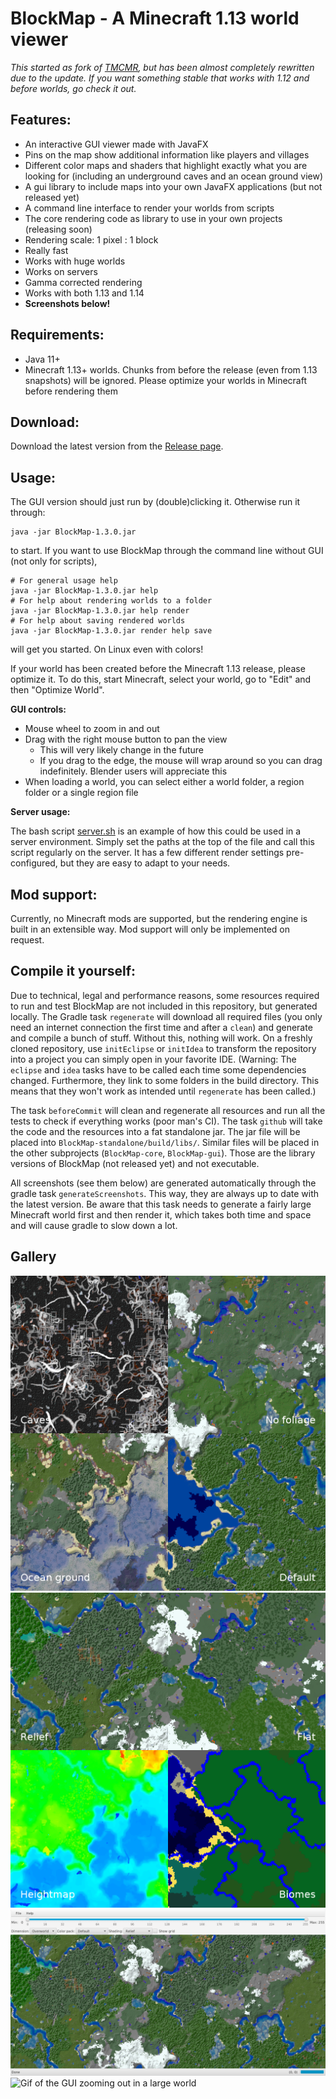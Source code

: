 # BlockMap - A Minecraft 1.13 world viewer

*This started as fork of [TMCMR](https://github.com/TOGoS/TMCMR), but has been almost completely rewritten due to the update. If you want something stable that works with 1.12 and before worlds, go check it out.*

## Features:
- An interactive GUI viewer made with JavaFX
- Pins on the map show additional information like players and villages
- Different color maps and shaders that highlight exactly what you are looking for (including an underground caves and an ocean ground view)
- A gui library to include maps into your own JavaFX applications (but not released yet)
- A command line interface to render your worlds from scripts
- The core rendering code as library to use in your own projects (releasing soon)
- Rendering scale: 1 pixel : 1 block
- Really fast
- Works with huge worlds
- Works on servers
- Gamma corrected rendering
- Works with both 1.13 and 1.14
- **Screenshots below!**

## Requirements:

- Java 11+
- Minecraft 1.13+ worlds. Chunks from before the release (even from 1.13 snapshots) will be ignored. Please optimize your worlds in Minecraft before rendering them

## Download:

Download the latest version from the [Release page](https://github.com/piegamesde/BlockMap/releases).

## Usage:

The GUI version should just run by (double)clicking it. Otherwise run it through:

    java -jar BlockMap-1.3.0.jar

to start. If you want to use BlockMap through the command line without GUI (not only for scripts),

    # For general usage help
    java -jar BlockMap-1.3.0.jar help
    # For help about rendering worlds to a folder
    java -jar BlockMap-1.3.0.jar help render
    # For help about saving rendered worlds
    java -jar BlockMap-1.3.0.jar render help save

will get you started. On Linux even with colors!

If your world has been created before the Minecraft 1.13 release, please optimize it. To do this, start Minecraft, select your world, go to "Edit" and then "Optimize World".

**GUI controls:**

- Mouse wheel to zoom in and out
- Drag with the right mouse button to pan the view
  - This will very likely change in the future
  - If you drag to the edge, the mouse will wrap around so you can drag indefinitely. Blender users will appreciate this
- When loading a world, you can select either a world folder, a region folder or a single region file

**Server usage:**

The bash script [server.sh](server.sh) is an example of how this could be used in a server environment. Simply set the paths at the top of the file and call this script regularly on the server. It has a few different render settings pre-configured, but they are easy to adapt to your needs.

## Mod support:

Currently, no Minecraft mods are supported, but the rendering engine is built in an extensible way. Mod support will only be implemented on request.

## Compile it yourself:

Due to technical, legal and performance reasons, some resources required to run and test BlockMap are not included in this repository, but generated locally. The Gradle task `regenerate` will download all required files (you only need an internet connection the first time and after a `clean`) and generate and compile a bunch of stuff. Without this, nothing will work. On a freshly cloned repository, use `initEclipse` or `initIdea` to transform the repository into a project you can simply open in your favorite IDE. (Warning: The `eclipse` and `idea` tasks have to be called each time some dependencies changed. Furthermore, they link to some folders in the build directory. This means that they won't work as intended until `regenerate` has been called.)

The task `beforeCommit` will clean and regenerate all resources and run all the tests to check if everything works (poor man's CI). The task `github` will take the code and the resources into a fat standalone jar. The jar file will be placed into `BlockMap-standalone/build/libs/`. Similar files will be placed in the other subprojects (`BlockMap-core`, `BlockMap-gui`). Those are the library versions of BlockMap (not released yet) and not executable.

All screenshots (see them below) are generated automatically through the gradle task `generateScreenshots`. This way, they are always up to date with the latest version. Be aware that this task needs to generate a fairly large Minecraft world first and then render it, which takes both time and space and will cause gradle to slow down a lot.

## Gallery

![Four rendered region files, each with one with a different color map](screenshots/screenshot-1.png "All existing color maps")
![Four rendered region files, each one with a different shader](screenshots/screenshot-2.png "All existing shaders")
![Screenshot from the GUI](screenshots/screenshot-3.png "Screenshot from the GUI")
![Gif of the GUI zooming out in a large world](screenshots/screenshot-4.gif "Works with very large worlds")
